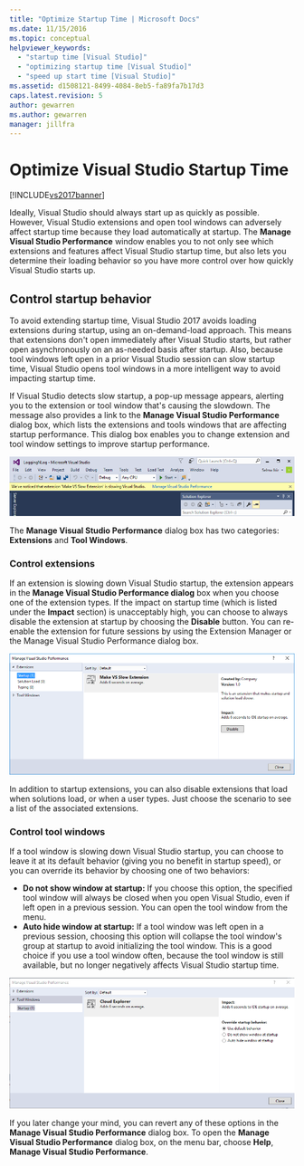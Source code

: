 ```yaml
---
title: "Optimize Startup Time | Microsoft Docs"
ms.date: 11/15/2016
ms.topic: conceptual
helpviewer_keywords:
  - "startup time [Visual Studio]"
  - "optimizing startup time [Visual Studio]"
  - "speed up start time [Visual Studio]"
ms.assetid: d1508121-8499-4084-8eb5-fa89fa7b17d3
caps.latest.revision: 5
author: gewarren
ms.author: gewarren
manager: jillfra
---
```

# Optimize Visual Studio Startup Time
[!INCLUDE[vs2017banner](../includes/vs2017banner.md)]

Ideally, Visual Studio should always start up as quickly as possible. However, Visual Studio extensions and open tool windows can adversely affect startup time because they load automatically at startup. The **Manage Visual Studio Performance** window enables you to not only see which extensions and features affect Visual Studio startup time, but also lets you determine their loading behavior so you have more control over how quickly Visual Studio starts up.

## Control startup behavior

To avoid extending startup time, Visual Studio 2017 avoids loading extensions during startup, using an on-demand-load approach. This means that extensions don't open immediately after Visual Studio starts, but rather open asynchronously on an as-needed basis after startup. Also, because tool windows left open in a prior Visual Studio session can slow startup time, Visual Studio opens tool windows in a more intelligent way to avoid impacting startup time.

If Visual Studio detects slow startup, a pop-up message appears, alerting you to the extension or tool window that's causing the slowdown. The message also provides a link to the **Manage Visual Studio Performance** dialog box, which lists the extensions and tools windows that are affecting startup performance. This dialog box enables you to change extension and tool window settings to improve startup performance.

![Manage Visual Studio Performance - popup](../ide/media/vside-perfdialog-popup.PNG "Manage Visual Studio Performance - popup")

The **Manage Visual Studio Performance** dialog box has two categories: **Extensions** and **Tool Windows**.

### Control extensions
If an extension is slowing down Visual Studio startup, the extension appears in the **Manage Visual Studio Performance dialog** box when you choose one of the extension types. If the impact on startup time (which is listed under the **Impact** section) is unacceptably  high, you can choose to always disable the extension at startup by choosing the **Disable** button. You can re-enable the extension for future sessions by using the Extension Manager or the Manage Visual Studio Performance dialog box.

![Manage Visual Studio Performance - extensions](../ide/media/vside-perfdialog-extensions.PNG "Manage Visual Studio Performance - extensions")

In addition to startup extensions, you can also disable extensions that load when solutions load, or when a user types. Just choose the scenario to see a list of the associated extensions.

### Control tool windows
If a tool window is slowing down Visual Studio startup, you can choose to leave it at its default behavior (giving you no benefit in startup speed), or you can override its behavior by choosing one of two behaviors:

- **Do not show window at startup:** If you choose this option, the specified tool window will always be closed when you open Visual Studio, even if left open in a previous session. You can open the tool window from the menu.
- **Auto hide window at startup:** If a tool window was left open in a previous session, choosing this option will collapse the tool window's group at startup to avoid initializing the tool window. This is a good choice if you use a tool window often, because the tool window is still available, but no longer negatively affects Visual Studio startup time.

![Manage Visual Studio Performance - tool windows](../ide/media/vside-perfdialog-toolwindows.PNG "Manage Visual Studio Performance - tool windows")

If you later change your mind, you can revert any of these options in the **Manage Visual Studio Performance** dialog box. To open the **Manage Visual Studio Performance** dialog box, on the menu bar, choose **Help**, **Manage Visual Studio Performance**.
